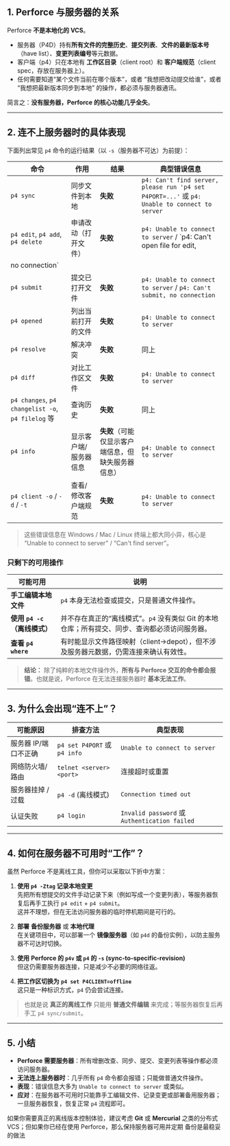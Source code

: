 ## 1. Perforce 与服务器的关系

Perforce **不是本地化的 VCS**。  
* 服务器（P4D）持有**所有文件的完整历史**、**提交列表**、**文件的最新版本号**（have list）、**变更列表编号**等元数据。  
* 客户端（p4）只在本地有 **工作区目录**（client root）和 **客户端规范**（client spec，存放在服务器上）。  
* 任何需要知道“某个文件当前在哪个版本”，或者 “我想把改动提交给谁”，或者 “我想把最新版本同步到本地” 的操作，都必须与服务器通讯。

简言之：**没有服务器，Perforce 的核心功能几乎全失**。

---

## 2. 连不上服务器时的具体表现

下面列出常见 `p4` 命令的运行结果（以 `-s`（服务器不可达）为前提）：

| 命令 | 作用 | 结果 | 典型错误信息 |
|------|------|------|--------------|
| `p4 sync` | 同步文件到本地 | **失败** | `p4: Can't find server, please run 'p4 set P4PORT=...'` 或 `p4: Unable to connect to server` |
| `p4 edit`, `p4 add`, `p4 delete` | 申请改动（打开文件） | **失败** | `p4: Unable to connect to server` / `p4: Can't open file for edit, 
no connection` |
| `p4 submit` | 提交已打开文件 | **失败** | `p4: Unable to connect to server` / `p4: Can't submit, no connection` |
| `p4 opened` | 列出当前打开的文件 | **失败** | `p4: Unable to connect to server` |
| `p4 resolve` | 解决冲突 | **失败** | 同上 |
| `p4 diff` | 对比工作区文件 | **失败** | `p4: Unable to connect to server` |
| `p4 changes`, `p4 changelist -o`, `p4 filelog` 等 | 查询历史 | **失败** | 同上 |
| `p4 info` | 显示客户端/服务器信息 | **失败**（可能仅显示客户端信息，但缺失服务器信息） | `p4: Unable to connect to server` |
| `p4 client -o` / `-d` / `-t` | 查看/修改客户端规范 | **失败** | `p4: Unable to connect to server` |

> 这些错误信息在 Windows / Mac / Linux 终端上都大同小异，核心是 “Unable to connect to server” / “Can't find server”。

### 只剩下的可用操作

| 可能可用 | 说明 |
|----------|------|
| **手工编辑本地文件** | `p4` 本身无法检查或提交，只是普通文件操作。 |
| **使用 `p4 -c`（离线模式）** | 并不存在真正的“离线模式”。`p4` 没有类似 Git 的本地仓库；所有提交、同步、查询都必须访问服务器。 |
| **查看 `p4 where`** | 有时能显示文件路径映射（client->depot），但不涉及服务器元数据，仍需连接来确认有效性。 |

> **结论：** 除了纯粹的本地文件操作外，**所有与 Perforce 交互的命令都会报错**。也就是说，Perforce 在无法连接服务器时 **基本无法工作**。

---

## 3. 为什么会出现“连不上”？

| 可能原因 | 排查方法 | 典型表现 |
|----------|----------|----------|
| 服务器 IP/端口不正确 | `p4 set P4PORT` 或 `p4 info` | `Unable to connect to server` |
| 网络防火墙/路由 | `telnet <server> <port>` | 连接超时或重置 |
| 服务器挂掉 / 过载 | `p4 -d` (离线模式) | `Connection timed out` |
| 认证失败 | `p4 login` | `Invalid password` 或 `Authentication failed` |

---

## 4. 如何在服务器不可用时“工作”？

虽然 Perforce 不是离线工具，但你可以采取以下折中方案：

1. **使用 **`p4 -Ztag`** 记录本地变更**  
   先把所有想提交的文件手动记录下来（例如写成一个变更列表），等服务器恢复后再手工执行 `p4 edit` + `p4 submit`。  
   这并不理想，但在无法访问服务器的临时停机期间是可行的。

2. **部署** **备份服务器** 或 **本地代理**  
   在关键项目中，可以部署一个 **镜像服务器**（如 `p4d` 的备份实例），以防主服务器不可达时切换。  

3. **使用** **Perforce 的 **`p4v` 或 `p4` 的** **`-s`** (sync‑to‑specific‑revision)**  
   但这仍需要服务器连接，只是减少不必要的网络往返。

4. **把工作区切换为** **`p4 set P4CLIENT=offline`**  
   这只是一种标识方式，`p4` 仍会尝试连接。  

> 也就是说 **真正的离线工作** 只能用 **普通文件编辑** 来完成；等服务器恢复后再手工 `p4 sync/submit`。

---

## 5. 小结

* **Perforce 需要服务器**：所有增删改查、同步、提交、变更列表等操作都必须访问服务器。  
* **无法连上服务器时**：几乎所有 `p4` 命令都会报错；只能做普通文件操作。  
* **表现**：错误信息大多为 `Unable to connect to server` 或类似。  
* **应对**：在服务器不可用时只能靠手工编辑文件、记录变更或部署备用服务器；一旦服务器恢复，恢复正常 `p4` 流程即可。

如果你需要真正的离线版本控制体验，建议考虑 **Git** 或 **Mercurial** 之类的分布式 VCS；但如果你已经在使用 Perforce，那么保持服务器可用并定期
备份是最稳妥的做法
